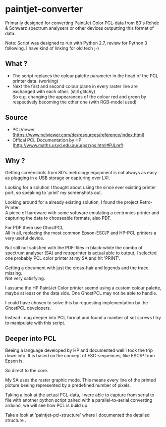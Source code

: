 # paintjet-converter
Primarily designed for converting PaintJet Color PCL-data from 80's Rohde &amp; Schwarz spectrum analysers
or other devices outputting this format of data.

Note: Script was designed to run with Python 2.7, review for Python 3 following.
I have kind of linking for old tech ;-)

## What ?
- The script replaces the colour palette parameter in the head of the PCL printer data. (working)  
- Next the first and second colour plane in every raster line are exchanged with each other. (still glitchy)  
So e.g. changing the appearances of the colour red and green by respectively becoming the other one (with RGB-model used)

## Source
- PCLViewer (https://www.pclviewer.com/de/resources/reference/index.html)
- Offical PCL Documentation by HP (http://www.maths.usyd.edu.au/u/psz/ps.html#PJLref)

## Why ?
Getting screenshots from 80's metrology equipment is not always as easy as plugging in a USB storage or
capturing over LXI.

Looking for a solution I thought about using the since ever existing printer port,
so speaking to 'print' my screenshots out.

Looking around for a already existing solution, I found the project Retro-Printer.  
A piece of hardware with some software emulating a centronics printer and capturing
the data to chooseable formats, also PDF.  

For PDF them use GhostPCL.  
All in all, replacing the most common Epson-ESC/P and HP-PCL printers a very useful device.

But still not satisfied with the PDF-files in black-white the combo of spectrum analyser (SA) and retroprinter
is actual able to output, I selected one probably PCL color printer at my SA and hit 'PRINT'.

Getting a document with just the cross-hair and legends and the trace missing.  
Not very satisfying.

I assume the HP PaintJet Color printer seemd using a custom colour palette, maybe at least on the data side.
One GhostPCL may not be able to handle.

I could have chosen to solve this by requesting implementation by the GhostPCL developers.

Instead I dug deeper into PCL format and found a number of set screws I try to manipulate with this script.

## Deeper into PCL

Beeing a language developed by HP and documented well I took the trip down into.
It is based on the concept of ESC-sequences, like ESC/P from Epson is.

So direct to the core.

My SA uses the raster graphic mode. This means every line of the printed picture beeing represented by a
predefined number of pixels.

Taking a look at the actual PCL-data, I were able to capture from serial to file with another
python script paired with a parallel-to-serial converting arduino, we will see how PCL is build up.

Take a look at 'paintjet-pcl-structure' where I documented the detailed structure .
